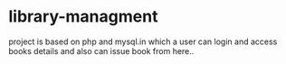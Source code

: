 # library-managment
project is based on php and mysql.in which a user can login and access books details and also can issue book from here..
